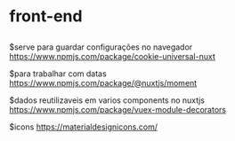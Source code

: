 # front-end

## 



$serve para guardar configurações no navegador
https://www.npmjs.com/package/cookie-universal-nuxt

$para trabalhar com datas
https://www.npmjs.com/package/@nuxtjs/moment

$dados reutilizaveis em varios components no nuxtjs 
https://www.npmjs.com/package/vuex-module-decorators

$icons
https://materialdesignicons.com/